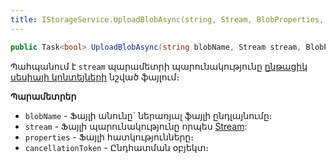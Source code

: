 ```yaml
---
title: IStorageService.UploadBlobAsync(string, Stream, BlobProperties, CancellationToken) մեթոդ
---
```


```c#
public Task<bool> UploadBlobAsync(string blobName, Stream stream, BlobProperties properties = null, CancellationToken cancellationToken = default)
```

Պահպանում է `stream` պարամետրի պարունակությունը [ընթացիկ սեսիայի կոնտեյների](#container) նշված ֆայլում։ 

**Պարամետրեր**

* `blobName` - Ֆայլի անունը` ներառյալ ֆայլի ընդլայնումը։
* `stream` - Ֆայլի պարունակությունը որպես [Stream](https://learn.microsoft.com/en-us/dotnet/api/system.io.stream):
* `properties` - Ֆայլի հատկությունները։ 
* `cancellationToken` - Ընդհատման օբյեկտ։
